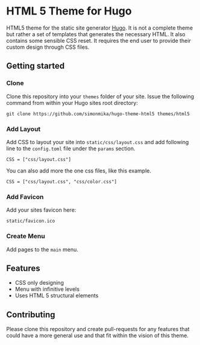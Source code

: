 # HTML 5 Theme for Hugo

HTML5 theme for the static site generator [Hugo](http://http://hugo.spf13.com).
It is not a complete theme but rather a set of templates that generates the necessary HTML. It also contains some sensible CSS reset.
It requires the end user to provide their custom design through CSS files.

## Getting started
### Clone
Clone this repository into your `themes` folder of your site. Issue the following command from within your Hugo sites root directory:

	git clone https://github.com/simonmika/hugo-theme-html5 themes/html5

### Add Layout
Add CSS to layout your site into `static/css/layout.css` and add following line to the `config.toml` file under the `params` section.


```
CSS = ["css/layout.css"]
```

You can also add more the one css files, like this example.

```
CSS = ["css/layout.css", "css/color.css"]
```

### Add Favicon
Add your sites favicon here:

	static/favicon.ico

### Create Menu
Add pages to the `main` menu.

## Features
 * CSS only designing
 * Menu with infinitive levels
 * Uses HTML 5 structural elements

## Contributing

Please clone this repository and create pull-requests for any features that could have a more general use and that fit within the vision of this theme.
